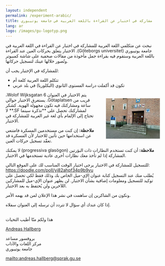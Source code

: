```yaml
---
layout: independent
permalink: /experiment-arabic/
title: مشاركة في اختبار عن القراءة باللغة العربية في جامعة يوتيبوري
lang: ar
logo: /images/gu-logotyp.png
---
```


نبحث عن متكلمي اللغة العربية للمشاركة في اختبار عن القراءة في اللغة العربية في
جامعة يوتيبوري <span dir="rtl">(Göteborgs&nbsp;universitet)</span>. الاختبار
يتعلق بحركات العين عند القراءة باللغة العربية وستقوم فيه بقراءة جمل
مأخوذة من مقالات صحفية على شاشة كمبيوتر وتُصور خلالها عينك لتسجيل حركاتها.

للمشاركة في الإختبار يجب أن:

  - تتكلم اللغة العربية كلغة أم
  - تكون قد أكملت دراسة المستوى الثانوي (البكلوريا) في بلد عربي

<img style="width: 35%; float: right; padding-left: 30px; padding-bottom: 20px; padding-top: 20px" src="/images/gamlahovratten.jpg">
يتم الاختبار في العنوان <span
dir="ltr">Wolof&nbsp;Wijksgatan&nbsp;6</span>، قريب من <span
dir="ltr">Götaplatsen</span>. يستغرق الاختبار حوالي ساعة 
ومشاركتك فيه تكون مجهولة الهوية. كشكر لمشاركتك تحصل على **تذكرة سينما&nbsp;<span
dir='ltr'>SF</span>.** لا تحتاج إلى الإلمام بأي لغة
غير العربية للمشاركة في الاختبار.

**ملاحظة:** إن كنت من مستخدمين المسكرة فامتنعي عن استخدامها حين تأتين للاختبار لأن
المسكرة قد تعقّد تسجيل حركات العين.

**ملاحظة:** أن كنت تستخدم النظارات ذات البؤرتين <span
dir="ltr">(progressiva&nbsp;glasögon)</span> لا يمكنك المشاركة إذا لم تأخذ معك
نظارات أخرى عادية تستخدمها في الاختبار.


للتسجيل للمشاركة في الاختبار يرجى اختيار الوقت المناسب لك على الموقع التالي:  
<https://doodle.com/poll/yi82ahpf34p9b9vu>  
يُطلب منك عند التسجيل كتابة عنوان الإي-ميل الخاص بك وذلك فقط لكي تحصل على توكيد
للتسجيل ومعلومات إضافية بشأن الاختبار. لن يظهر عنوان الإي-ميل للمشاركين اللآخرين ولن يُحتفظ به بعد الاختبار.

ونكون من الشاكرين إن ساهمت في نشر هذا الإعلان لمن قد يهمه الأمر.

إذا كان عندك أي سؤال لا تتردد أن ترسله إلى العنوان سفلاه.

<br/>
هذا ولكم منّا أطيب التحيات 

[<span dir="rtl">Andreas Hallberg</span>](https://sprak.gu.se/om/personal?userId=xhalaa)

بروفسور مساعد  
مركز اللغات والآداب  
جامعة يوتيبوري  

<mailto:andreas.hallberg@sprak.gu.se>

